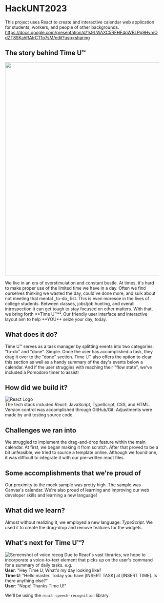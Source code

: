 # HackUNT2023

This project uses React to create and interactive calendar web application for students, workers, and people of other backgrounds. 
https://docs.google.com/presentation/d/1s9LWAXC5RFHF4pWBLPg9HvmOdZT8SKahRAIrCT1o7sM/edit?usp=sharing

## The story behind Time U™
<p align="center">
  <img src='https://jnrtalksblog.files.wordpress.com/2020/02/screenshot_2020-02-11-03-44-46.png' width='700'>
</p>
We live in an era of overstimulation and constant bustle. At times, it's hard to make proper use of the limited time we have in a day. Often we find ourselves thinking we wasted the day, could've done more, and sulk about not meeting that mental _to-do_ list. This is even moresoe in the lives of college students. Between classes, jobs/job hunting, and overall introspection it can get tough to stay focused on other matters. With that, we bring forth **Time U™**. Our friendly user interface and interactive layout aim to help **YOU** seize your day, today.

## What does it do?
Time U™ serves as a task manager by splitting events into two categories: "to-do" and "done". Simple. Once the user has accomplished a task, they drag it over to the "done" section. Time U™ also offers the option to clear this section as well as a handy summary of the day's events below a calendar. And if the user struggles with reaching their "flow state", we've included a Pomodoro timer to assist!

## How did we build it?
![React Logo](https://mochikit.com/wp-content/uploads/2019/01/React_logo-300x169.png)
<br>The tech stack included _React_: JavaScript, TypeScript, CSS, and HTML. Version control was accomplished through GitHub/Git. Adjustments were made by unit testing source code.

## Challenges we ran into
We struggled to implement the drag-and-drop feature within the main calendar. At first, we began making it from scratch. After that proved to be a bit unfeasible, we tried to source a template online. Although we found one, it was difficult to integrate it with our pre-written react files. 

## Some accomplishments that we're proud of
Our proximity to the mock sample was pretty high. The sample was Canvas's calendar. We're also proud of learning and improving our web developer skills and learning a new language!

## What did we learn?
Almost without realizing it, we employed a new language: _TypeScript_. We used it to create the drag-drop and remove features for the widgets. 

## What's next for Time U™?
![Screenshot of voice recog](https://www.sodapdf.com/blog/wp-content/uploads/2018/12/voice_rec_3.jpg)
Due to React's vast libraries, we hope to incorporate a voice-to-text element that picks up on the user's command for a summary of daily tasks. e.g.
<br>
**User**: "Hey Time U, What's my day looking like?
<br>
**Time U**: "Hello master. Today you have [INSERT TASK] at [INSERT TIME]. Is there anything else?"
<br>
**User**: "Nope! Thanks Time U!"

We'll be using the ```react-speech-recognition``` library.
